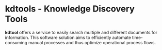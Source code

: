 # kdtools - Knowledge Discovery Tools

**kdtool** offers a service to easily search multiple and different documents for information. This software solution aims to efficiently automate time-consuming manual processes and thus optimize operational process flows.
